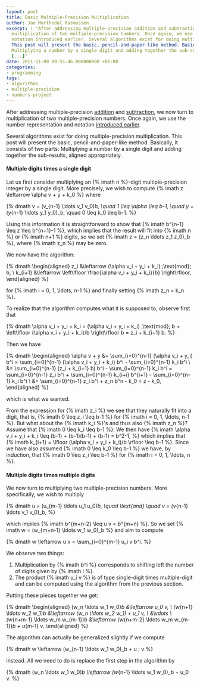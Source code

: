 ```yaml
---
layout: post
title: Basic Multiple-Precision Multiplication
author: Jan Marthedal Rasmussen
excerpt: ! "After addressing multiple-precision addition and subtraction, we now turn to
  multiplication of two multiple-precision numbers. Once again, we use the number representation and
  notation introduced earlier. Several algorithms exist for doing multiple-precision multiplication.
  This post will present the basic, pencil-and-paper-like method. Basically, it consists of two parts:
  Multiplying a number by a single digit and adding together the sub-results, aligned appropriately.
  [...]"
date: 2011-11-09 09:55:46.000000000 +01:00
categories:
- programming
tags:
- algorithms
- multiple-precision
- numbers-project
---
```

After addressing multiple-precision [addition](/2011/10/multiple-precision-addition.html) and [subtraction](/2011/10/multiple-precision-subtraction.html), we now turn to multiplication of two multiple-precision numbers. Once again, we use the number representation and notation [introduced earlier](/2011/10/multiple-precision-number-representation.html).

Several algorithms exist for doing multiple-precision multiplication. This post will present the basic, pencil-and-paper-like method. Basically, it consists of two parts: Multiplying a number by a single digit and adding together the sub-results, aligned appropriately.

#### Multiple digits times a single digit

Let us first consider multiplying an {% imath n %}-digit multiple-precision integer by a single digit. More precisely, we wish to compute {% imath z \leftarrow \alpha v + y + k_0 %} where

{% dmath v = (v_{n-1} \ldots v_1 v_0)_b, \quad 1 \leq \alpha \leq b-1, \quad y = (y_{n-1} \ldots y_1 y_0)_b, \quad 0 \leq k_0 \leq b-1. %}

Using this information it is straightforward to show that {% imath b^{n-1} \leq z \leq b^{n+1}-1 %}, which implies that the result will fit into {% imath n %} or {% imath n+1 %} digits, so we set {% imath z = (z_n \ldots z_1 z_0)_b %}, where {% imath z_n %} may be zero.

We now have the algorithm:

{% dmath \begin{aligned} z_i &\leftarrow (\alpha v_i + y_i + k_i) \;\text{mod}\; b, \\ k_{i+1} &\leftarrow \left\lfloor \frac{\alpha v_i + y_i + k_i}{b} \right\rfloor, \end{aligned} %}

for {% imath i = 0, 1, \ldots, n-1 %} and finally setting {% imath z_n = k_n %}.

To realize that the algorithm computes what it is supposed to, observe first that

{% dmath \alpha v_i + y_i + k_i = (\alpha v_i + y_i + k_i) \;\text{mod}\; b + \left\lfloor (\alpha v_i + y_i + k_i)/b \right\rfloor b = z_i + k_{i+1} b. %}

Then we have

{% dmath \begin{aligned} \alpha v + y &= \sum_{i=0}^{n-1} (\alpha v_i + y_i) b^i = \sum_{i=0}^{n-1} (\alpha v_i + y_i + k_i) b^i - \sum_{i=0}^{n-1} k_i b^i \\ &= \sum_{i=0}^{n-1} (z_i + k_{i+1} b) b^i - \sum_{i=0}^{n-1} k_i b^i = \sum_{i=0}^{n-1} z_i b^i + \sum_{i=0}^{n-1} k_{i+i} b^{i+1} - \sum_{i=0}^{n-1} k_i b^i \\ &= \sum_{i=0}^{n-1} z_i b^i + z_n b^n - k_0 = z - k_0, \end{aligned} %}

which is what we wanted.

From the expression for {% imath z_i %} we see that they naturally fit into a digit, that is, {% imath 0 \leq z_i \leq b-1 %} for {% imath i = 0, 1, \ldots, n-1 %}. But what about the {% imath k_i %}'s and thus also {% imath z_n %}? Assume that {% imath 0 \leq k_i \leq b-1 %}. We then have
{% imath \alpha v_i + y_i + k_i \leq (b-1) + (b-1)(b-1) + (b-1) = b^2-1, %}
which implies that {% imath k_{i+1} = \lfloor (\alpha v_i + y_i + k_i)/b \rfloor \leq b-1 %}. Since we have also assumed {% imath 0 \leq k_0 \leq b-1 %} we have, by induction, that {% imath 0 \leq z_i \leq b-1 %} for {% imath i = 0, 1, \ldots, n %}.

#### Multiple digits times multiple digits

We now turn to multiplying two multiple-precision numbers. More specifically, we wish to multiply

{% dmath u = (u_{m-1} \ldots u_1 u_0)_b, \quad \text{and} \quad v = (v_{n-1} \ldots v_1 v_0)_b, %}

which implies {% imath b^{m+n-2} \leq u v < b^{m+n} %}. So we set {% imath w = (w_{m+n-1} \ldots w_1 w_0)_b %} and aim to compute

{% dmath w \leftarrow u v = \sum_{i=0}^{m-1} u_i v b^i. %}

We observe two things:

1. Multiplication by {% imath b^i %} corresponds to shifting left the number of digits given by {% imath i %}.
2. The product {% imath u_i v %} is of type single-digit times multiple-digit and can be computed using the algorithm from the previous section.

Putting these pieces together we get:

{% dmath \begin{aligned} (w_n \ldots w_1 w_0)_b           &\leftarrow u_0 v, \\ (w_{n+1} \ldots w_2 w_1)_b       &\leftarrow (w_n \ldots w_2 w_1) + u_1 v, \\ &\vdots \\ (w_{n+m-1} \ldots w_m w_{m-1})_b &\leftarrow (w_{n+m-2} \ldots w_m w_{m-1})_b + u_{m-1} v. \end{aligned} %}

The algorithm can actually be generalized slightly if we compute

{% dmath w \leftarrow (w_{n-1} \ldots w_1 w_0)_b + u \; v %}

instead. All we need to do is replace the first step in the algorithm by

{% dmath (w_n \ldots w_1 w_0)_b \leftarrow (w_{n-1} \ldots w_1 w_0)_b + u_0 v. %}
